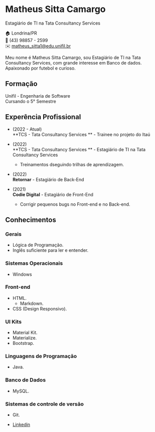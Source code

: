# Matheus Sitta Camargo
Estagiário de TI na Tata Consultancy Services

:house:    Londrina/PR <br>
:iphone:   (43) 98857 - 2599 <br>
:envelope:  matheus_sitta1@edu.unifil.br

Meu nome é Matheus Sitta Camargo, sou Estagiário de TI na Tata Consultancy Services, com grande interesse em Banco de dados. Apaixonado por futebol e curioso.

## Formação
Unifil - Engenharia de Software <br>
Cursando o 5° Semestre

## Experência Profissional

* (2022 -  Atual) <br>
**TCS - Tata Consultancy Services ** -
Trainee no projeto do Itaú

* (2022) <br>
**TCS - Tata Consultancy Services ** -
Estagiário de TI na Tata Consultancy Services
  * Treinamentos dseguindo trilhas de aprendizagem.

* (2022) <br>
**Retornar** -
Estagiário de Back-End

* (2021) <br>
**Codie Digital** -
Estagiário de Front-End
  * Corrigir pequenos bugs no Front-end e no Back-end.

## Conhecimentos

### Gerais
* Lógica de Programação.
* Inglês suficiente para ler e entender.

### Sistemas Operacionais
* Windows

### Front-end
* HTML.
  * Markdown.
* CSS (Design Responsivo).
  
### UI Kits
* Material Kit.
* Materialize.
* Bootstrap.


### Linguagens de Programação
* Java.

### Banco de Dados
* MySQL.


### Sistemas de controle de versão
* Git.

*  [Linkedin](https://br.linkedin.com/in/matheus-sitta-camargo-44182521a?trk=public_profile_browsemap)


<br><br>
